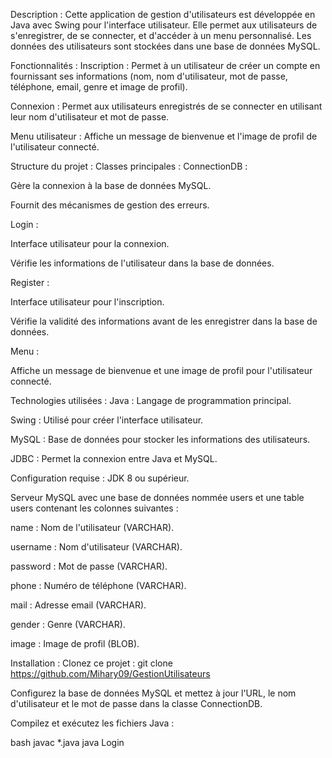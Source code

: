 Description :
Cette application de gestion d'utilisateurs est développée en Java avec Swing pour l'interface utilisateur. Elle permet aux utilisateurs de s'enregistrer, de se connecter, et d'accéder à un menu personnalisé. Les données des utilisateurs sont stockées dans une base de données MySQL.

Fonctionnalités :
Inscription : Permet à un utilisateur de créer un compte en fournissant ses informations (nom, nom d'utilisateur, mot de passe, téléphone, email, genre et image de profil).

Connexion : Permet aux utilisateurs enregistrés de se connecter en utilisant leur nom d'utilisateur et mot de passe.

Menu utilisateur : Affiche un message de bienvenue et l'image de profil de l'utilisateur connecté.

Structure du projet :
Classes principales :
ConnectionDB :

Gère la connexion à la base de données MySQL.

Fournit des mécanismes de gestion des erreurs.

Login :

Interface utilisateur pour la connexion.

Vérifie les informations de l'utilisateur dans la base de données.

Register :

Interface utilisateur pour l'inscription.

Vérifie la validité des informations avant de les enregistrer dans la base de données.

Menu :

Affiche un message de bienvenue et une image de profil pour l'utilisateur connecté.

Technologies utilisées :
Java : Langage de programmation principal.

Swing : Utilisé pour créer l'interface utilisateur.

MySQL : Base de données pour stocker les informations des utilisateurs.

JDBC : Permet la connexion entre Java et MySQL.

Configuration requise :
JDK 8 ou supérieur.

Serveur MySQL avec une base de données nommée users et une table users contenant les colonnes suivantes :

name : Nom de l'utilisateur (VARCHAR).

username : Nom d'utilisateur (VARCHAR).

password : Mot de passe (VARCHAR).

phone : Numéro de téléphone (VARCHAR).

mail : Adresse email (VARCHAR).

gender : Genre (VARCHAR).

image : Image de profil (BLOB).

Installation :
Clonez ce projet : git clone https://github.com/Mihary09/GestionUtilisateurs

Configurez la base de données MySQL et mettez à jour l'URL, le nom d'utilisateur et le mot de passe dans la classe ConnectionDB.

Compilez et exécutez les fichiers Java :

bash
javac *.java
java Login
